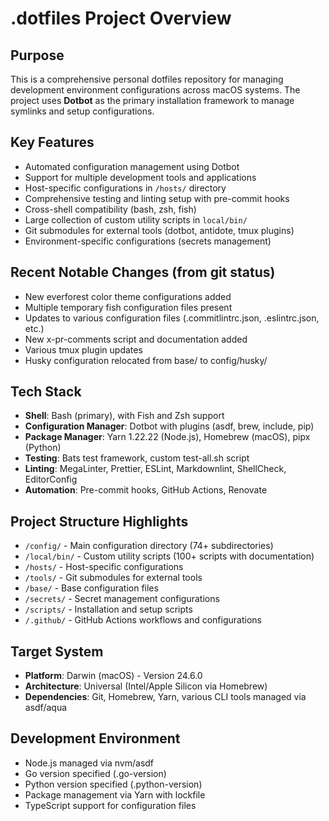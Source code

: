# .dotfiles Project Overview

## Purpose

This is a comprehensive personal dotfiles repository for managing development
environment configurations across macOS systems. The project uses **Dotbot** as
the primary installation framework to manage symlinks and setup configurations.

## Key Features

- Automated configuration management using Dotbot
- Support for multiple development tools and applications
- Host-specific configurations in `/hosts/` directory
- Comprehensive testing and linting setup with pre-commit hooks
- Cross-shell compatibility (bash, zsh, fish)
- Large collection of custom utility scripts in `local/bin/`
- Git submodules for external tools (dotbot, antidote, tmux plugins)
- Environment-specific configurations (secrets management)

## Recent Notable Changes (from git status)

- New everforest color theme configurations added
- Multiple temporary fish configuration files present
- Updates to various configuration files (.commitlintrc.json, .eslintrc.json, etc.)
- New x-pr-comments script and documentation added
- Various tmux plugin updates
- Husky configuration relocated from base/ to config/husky/

## Tech Stack

- **Shell**: Bash (primary), with Fish and Zsh support
- **Configuration Manager**: Dotbot with plugins (asdf, brew, include, pip)
- **Package Manager**: Yarn 1.22.22 (Node.js), Homebrew (macOS), pipx (Python)
- **Testing**: Bats test framework, custom test-all.sh script
- **Linting**: MegaLinter, Prettier, ESLint, Markdownlint, ShellCheck, EditorConfig
- **Automation**: Pre-commit hooks, GitHub Actions, Renovate

## Project Structure Highlights

- `/config/` - Main configuration directory (74+ subdirectories)
- `/local/bin/` - Custom utility scripts (100+ scripts with documentation)
- `/hosts/` - Host-specific configurations
- `/tools/` - Git submodules for external tools
- `/base/` - Base configuration files
- `/secrets/` - Secret management configurations
- `/scripts/` - Installation and setup scripts
- `/.github/` - GitHub Actions workflows and configurations

## Target System

- **Platform**: Darwin (macOS) - Version 24.6.0
- **Architecture**: Universal (Intel/Apple Silicon via Homebrew)
- **Dependencies**: Git, Homebrew, Yarn, various CLI tools managed via asdf/aqua

## Development Environment

- Node.js managed via nvm/asdf
- Go version specified (.go-version)
- Python version specified (.python-version)
- Package management via Yarn with lockfile
- TypeScript support for configuration files
